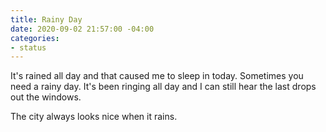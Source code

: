 ```yaml
---
title: Rainy Day
date: 2020-09-02 21:57:00 -04:00
categories:
- status
---
```


It's rained all day and that caused me to sleep in today.  Sometimes you need a rainy day.  It's been ringing all day and I can still hear the last drops out the windows.

The city always looks nice when it rains.
